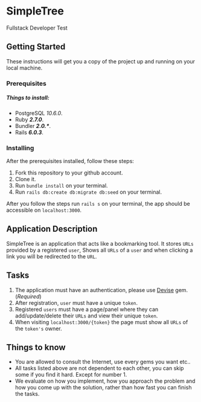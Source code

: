 # SimpleTree

Fullstack Developer Test

## Getting Started

These instructions will get you a copy of the project up and running on your local machine.

### Prerequisites

##### Things to install:

* PostgreSQL _10.6.0_.
* Ruby **_2.7.0_**.
* Bundler **_2.0.*_**.
* Rails **_6.0.3_**.

### Installing

After the prerequisites installed, follow these steps:

1. Fork this repository to your github account.
2. Clone it.
3. Run ```bundle install``` on your terminal.
4. Run ```rails db:create db:migrate db:seed``` on your terminal.

After you follow the steps run ```rails s``` on your terminal, the app should be accessible on ```localhost:3000```.

## Application Description
SimpleTree is an application that acts like a bookmarking tool. It stores `URLs` provided by a registered `user`, Shows all `URLs` of a `user` and when clicking a link you will be redirected to the `URL`.

## Tasks
1. The application must have an authentication, please use [Devise](https://github.com/heartcombo/devise) gem. (*Required*)
2. After registration, `user` must have a unique `token`.
3. Registered `users` must have a page/panel where they can add/update/delete their `URLs` and view their unique `token`.
4. When visiting `localhost:3000/{token}` the page must show all `URLs` of the `token's` owner.

## Things to know
* You are allowed to consult the Internet, use every gems you want etc..
* All tasks listed above are not dependent to each other, you can skip some if you find it hard. Except for number 1.
* We evaluate on how you implement, how you approach the problem and how you come up with the solution, rather than how fast you can finish the tasks.




